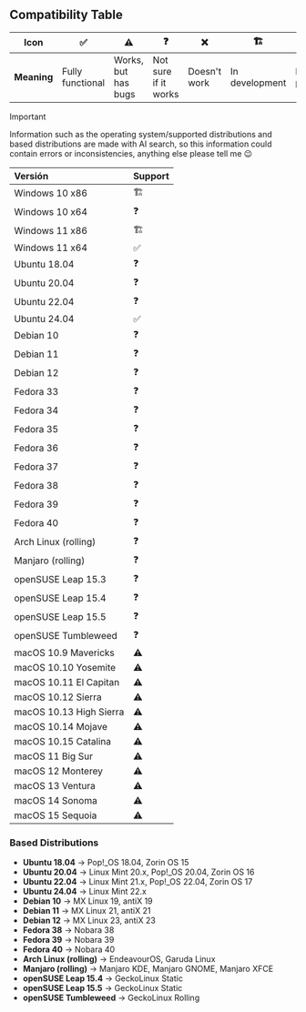 ## **Compatibility Table**

| Icon    | ✅             | ⚠️                | ❓                     | ❌         | 🏗️                  | 🚧                  | 🔄  |
|---------|---------------|------------------|-----------------------|-----------|--------------------|--------------------|--------------------|
| **Meaning** | Fully functional | Works, but has bugs | Not sure if it works | Doesn't work | In development | Development paused | Possible to implement |


> [!IMPORTANT]  
> Information such as the operating system/supported distributions and based distributions are made with AI search, so this information could contain errors or inconsistencies, anything else please tell me 😉

|**Versión**|**Support**|
| :- | :- |
|Windows 10 x86|🏗️|
|Windows 10 x64|❓|
|Windows 11 x86|🏗️|
|Windows 11 x64|✅|
|Ubuntu 18.04|❓|
|Ubuntu 20.04|❓|
|Ubuntu 22.04|❓|
|Ubuntu 24.04|✅|
|Debian 10|❓|
|Debian 11|❓|
|Debian 12|❓|
|Fedora 33|❓|
|Fedora 34|❓|
|Fedora 35|❓|
|Fedora 36|❓|
|Fedora 37|❓|
|Fedora 38|❓|
|Fedora 39|❓|
|Fedora 40|❓|
|Arch Linux (rolling)|❓|
|Manjaro (rolling)|❓|
|openSUSE Leap 15.3|❓|
|openSUSE Leap 15.4|❓|
|openSUSE Leap 15.5|❓|
|openSUSE Tumbleweed|❓|
| macOS 10.9 Mavericks    |⚠️|
| macOS 10.10 Yosemite    |⚠️|
| macOS 10.11 El Capitan  |⚠️|
| macOS 10.12 Sierra      |⚠️|
| macOS 10.13 High Sierra |⚠️|
| macOS 10.14 Mojave      |⚠️|
| macOS 10.15 Catalina    |⚠️|
| macOS 11 Big Sur        |⚠️|
| macOS 12 Monterey       |⚠️|
| macOS 13 Ventura        |⚠️|
| macOS 14 Sonoma         |⚠️|
| macOS 15 Sequoia        |⚠️|


### **Based Distributions**  

- **Ubuntu 18.04** → Pop!_OS 18.04, Zorin OS 15  
- **Ubuntu 20.04** → Linux Mint 20.x, Pop!_OS 20.04, Zorin OS 16  
- **Ubuntu 22.04** → Linux Mint 21.x, Pop!_OS 22.04, Zorin OS 17  
- **Ubuntu 24.04** → Linux Mint 22.x  
- **Debian 10** → MX Linux 19, antiX 19  
- **Debian 11** → MX Linux 21, antiX 21  
- **Debian 12** → MX Linux 23, antiX 23  
- **Fedora 38** → Nobara 38  
- **Fedora 39** → Nobara 39  
- **Fedora 40** → Nobara 40  
- **Arch Linux (rolling)** → EndeavourOS, Garuda Linux  
- **Manjaro (rolling)** → Manjaro KDE, Manjaro GNOME, Manjaro XFCE  
- **openSUSE Leap 15.4** → GeckoLinux Static  
- **openSUSE Leap 15.5** → GeckoLinux Static  
- **openSUSE Tumbleweed** → GeckoLinux Rolling  

